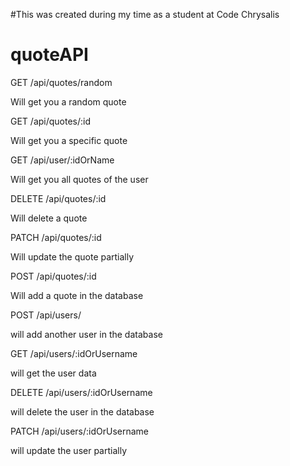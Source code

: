 #This was created during my time as a student at Code Chrysalis



# quoteAPI

GET /api/quotes/random

Will get you a random quote


GET /api/quotes/:id

Will get you a specific quote


GET /api/user/:idOrName

Will get you all quotes of the user


DELETE /api/quotes/:id

Will delete a quote


PATCH /api/quotes/:id

Will update the quote partially


POST /api/quotes/:id

Will add a quote in the database


POST /api/users/

will add another user in the database


GET /api/users/:idOrUsername

will get the user data


DELETE /api/users/:idOrUsername

will delete the user in the database


PATCH /api/users/:idOrUsername

will update the user partially
